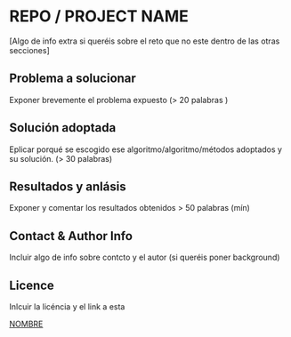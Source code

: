 
# REPO / PROJECT NAME

[Algo de info extra si queréis sobre el reto que no este dentro de las otras secciones]

## Problema a solucionar

Exponer brevemente el problema expuesto (> 20 palabras )


## Solución adoptada

Eplicar porqué se escogido ese algoritmo/algoritmo/métodos adoptados y su solución. (> 30 palabras)

## Resultados y anlásis

Exponer y comentar los resultados obtenidos > 50 palabras (mín)

## Contact & Author Info

Incluir algo de info sobre contcto y el autor (si queréis poner background)

## Licence 

Inlcuir la licéncia y el link a esta 

[NOMBRE](url)

